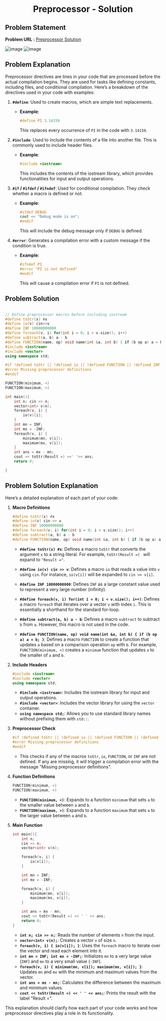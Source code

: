 <h1 align='center'>Preprocessor - Solution</h1>

## Problem Statement

**Problem URL :** [Preprocessor Solution](https://www.hackerrank.com/challenges/preprocessor-solution/problem?isFullScreen=true)

![image](https://github.com/user-attachments/assets/c425e22b-a630-415c-a968-5fd0de84b58e)
![image](https://github.com/user-attachments/assets/c742ff3f-90f9-4b05-bf73-ff11a7d2952a)

## Problem Explanation
Preprocessor directives are lines in your code that are processed before the actual compilation begins. They are used for tasks like defining constants, including files, and conditional compilation. Here’s a breakdown of the directives used in your code with examples:

1. **`#define`**: Used to create macros, which are simple text replacements.
   - **Example**: 
     ```cpp
     #define PI 3.14159
     ```
     This replaces every occurrence of `PI` in the code with `3.14159`.

2. **`#include`**: Used to include the contents of a file into another file. This is commonly used to include header files.
   - **Example**: 
     ```cpp
     #include <iostream>
     ```
     This includes the contents of the iostream library, which provides functionalities for input and output operations.

3. **`#if` / `#ifdef` / `#ifndef`**: Used for conditional compilation. They check whether a macro is defined or not.
   - **Example**:
     ```cpp
     #ifdef DEBUG
     cout << "Debug mode is on";
     #endif
     ```
     This will include the debug message only if `DEBUG` is defined.

4. **`#error`**: Generates a compilation error with a custom message if the condition is true.
   - **Example**:
     ```cpp
     #ifndef PI
     #error "PI is not defined"
     #endif
     ```
     This will cause a compilation error if `PI` is not defined.
## Problem Solution
```cpp

// Define preprocessor macros before including iostream
#define toStr(x) #x
#define io(v) cin>>v 
#define INF 10000000000
#define foreach(v, i) for(int i = 0; i < v.size(); i++)
#define subtract(a, b) a - b
#define FUNCTION(name, op) void name(int &a, int b) { if (b op a) a = b; }
#include <iostream>
#include <vector>
using namespace std;

#if !defined toStr || !defined io || !defined FUNCTION || !defined INF
#error Missing preprocessor definitions
#endif 

FUNCTION(minimum, <)
FUNCTION(maximum, >)

int main(){
	int n; cin >> n;
	vector<int> v(n);
	foreach(v, i) {
		io(v)[i];
	}
	int mn = INF;
	int mx = -INF;
	foreach(v, i) {
		minimum(mn, v[i]);
		maximum(mx, v[i]);
	}
	int ans = mx - mn;
	cout << toStr(Result =) <<' '<< ans;
	return 0;

}
```

## Problem Solution Explanation

Here’s a detailed explanation of each part of your code:

1. **Macro Definitions**

   ```cpp
   #define toStr(x) #x
   #define io(v) cin >> v 
   #define INF 10000000000
   #define foreach(v, i) for(int i = 0; i < v.size(); i++)
   #define subtract(a, b) a - b
   #define FUNCTION(name, op) void name(int &a, int b) { if (b op a) a = b; }
   ```

   - **`#define toStr(x) #x`**: Defines a macro `toStr` that converts the argument `x` to a string literal. For example, `toStr(Result =) ` will expand to `"Result ="`.
   
   - **`#define io(v) cin >> v`**: Defines a macro `io` that reads a value into `v` using `cin`. For instance, `io(v[i])` will be expanded to `cin >> v[i]`.

   - **`#define INF 10000000000`**: Defines `INF` as a large constant value used to represent a very large number (infinity).

   - **`#define foreach(v, i) for(int i = 0; i < v.size(); i++)`**: Defines a macro `foreach` that iterates over a vector `v` with index `i`. This is essentially a shorthand for the standard for-loop.

   - **`#define subtract(a, b) a - b`**: Defines a macro `subtract` to subtract `b` from `a`. However, this macro is not used in the code.

   - **`#define FUNCTION(name, op) void name(int &a, int b) { if (b op a) a = b; }`**: Defines a macro `FUNCTION` to create a function that updates `a` based on a comparison operation `op` with `b`. For example, `FUNCTION(minimum, <)` creates a `minimum` function that updates `a` to the smaller of `a` and `b`.

2. **Include Headers**

   ```cpp
   #include <iostream>
   #include <vector>
   using namespace std;
   ```

   - **`#include <iostream>`**: Includes the iostream library for input and output operations.
   - **`#include <vector>`**: Includes the vector library for using the `vector` container.
   - **`using namespace std;`**: Allows you to use standard library names without prefixing them with `std::`.

3. **Preprocessor Check**

   ```cpp
   #if !defined toStr || !defined io || !defined FUNCTION || !defined INF
   #error Missing preprocessor definitions
   #endif
   ```

   - This checks if any of the macros `toStr`, `io`, `FUNCTION`, or `INF` are not defined. If any are missing, it will trigger a compilation error with the message "Missing preprocessor definitions".

4. **Function Definitions**

   ```cpp
   FUNCTION(minimum, <)
   FUNCTION(maximum, >)
   ```

   - **`FUNCTION(minimum, <)`**: Expands to a function `minimum` that sets `a` to the smaller value between `a` and `b`.
   - **`FUNCTION(maximum, >)`**: Expands to a function `maximum` that sets `a` to the larger value between `a` and `b`.

5. **Main Function**

   ```cpp
   int main(){
       int n; 
       cin >> n;
       vector<int> v(n);

       foreach(v, i) {
           io(v[i]);
       }

       int mn = INF;
       int mx = -INF;

       foreach(v, i) {
           minimum(mn, v[i]);
           maximum(mx, v[i]);
       }

       int ans = mx - mn;
       cout << toStr(Result =) << ' ' << ans;
       return 0;
   }
   ```

   - **`int n; cin >> n;`**: Reads the number of elements `n` from the input.
   - **`vector<int> v(n);`**: Creates a vector `v` of size `n`.
   - **`foreach(v, i) { io(v[i]); }`**: Uses the `foreach` macro to iterate over the vector and read each element into it.
   - **`int mn = INF; int mx = -INF;`**: Initializes `mn` to a very large value (`INF`) and `mx` to a very small value (`-INF`).
   - **`foreach(v, i) { minimum(mn, v[i]); maximum(mx, v[i]); }`**: Updates `mn` and `mx` with the minimum and maximum values from the vector.
   - **`int ans = mx - mn;`**: Calculates the difference between the maximum and minimum values.
   - **`cout << toStr(Result =) << ' ' << ans;`**: Prints the result with the label "Result =".

This explanation should clarify how each part of your code works and how preprocessor directives play a role in its functionality.
